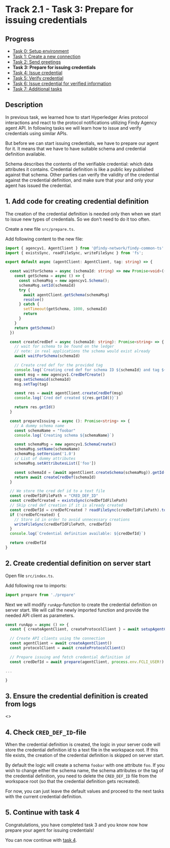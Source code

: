 # Track 2.1 - Task 3: Prepare for issuing credentials

## Progress

* [Task 0: Setup environment](../README.md#task-0-setup-environment)
* [Task 1: Create a new connection](../task1/README.md#track-21---task-1-create-a-new-connection)
* [Task 2: Send greetings](../task2/README.md#track-21---task-2-send-greetings)
* **Task 3: Prepare for issuing credentials**
* [Task 4: Issue credential](../task4/README.md#track-21---task-4-issue-credential)
* [Task 5: Verify credential](../task5/README.md#track-21---task-5-verify-credential)
* [Task 6: Issue credential for verified information](../task6/README.md#track-21---task-6-issue-credential-for-verified-information)
* [Task 7: Additional tasks](../task7/README.md#track-21---task-7-additional-tasks)

## Description

In previous task, we learned how to start Hyperledger Aries protocol interactions and
react to the protocol notifications utilizing Findy Agency agent API. In following tasks
we will learn how to issue and verify credentials using similar APIs.

But before we can start issuing credentials, we have to prepare our agent for it.
It means that we have to have suitable schema and credential definition available.

Schema describes the contents of the verifiable credential: which data attributes it
contains. Credential definition is like a public key published against that schema.
Other parties can verify the validity of the credential against the credential
definition, and make sure that your and only your agent has issued the credential.

## 1. Add code for creating credential definition

The creation of the credential definition is needed only then when we start
to issue new types of credentials. So we don't need to do it too often.

Create a new file `src/prepare.ts`.

Add following content to the new file:

```ts
import { agencyv1, AgentClient } from '@findy-network/findy-common-ts'
import { existsSync, readFileSync, writeFileSync } from 'fs';

export default async (agentClient: AgentClient, tag: string) => {

  const waitForSchema = async (schemaId: string) => new Promise<void>((resolve) => {
    const getSchema = async () => {
      const schemaMsg = new agencyv1.Schema();
      schemaMsg.setId(schemaId)
      try {
        await agentClient.getSchema(schemaMsg)
        resolve()
      } catch {
        setTimeout(getSchema, 1000, schemaId)
        return
      }
    }
    return getSchema()
  })

  const createCredDef = async (schemaId: string): Promise<string> => {
    // wait for schema to be found on the ledger
    // note: in real applications the schema would exist already
    await waitForSchema(schemaId)

    // Create cred def for the provided tag
    console.log(`Creating cred def for schema ID ${schemaId} and tag ${tag}`)
    const msg = new agencyv1.CredDefCreate()
    msg.setSchemaid(schemaId)
    msg.setTag(tag)

    const res = await agentClient.createCredDef(msg)
    console.log(`Cred def created ${res.getId()}`)

    return res.getId()
  }

  const prepareIssuing = async (): Promise<string> => {
    // A dummy schema name
    const schemaName = "foobar"
    console.log(`Creating schema ${schemaName}`)

    const schemaMsg = new agencyv1.SchemaCreate()
    schemaMsg.setName(schemaName)
    schemaMsg.setVersion('1.0')
    // List of dummy attributes
    schemaMsg.setAttributesList(['foo'])

    const schemaId = (await agentClient.createSchema(schemaMsg)).getId()
    return await createCredDef(schemaId)
  }

  // We store the cred def id to a text file
  const credDefIdFilePath = "CRED_DEF_ID"
  const credDefCreated = existsSync(credDefIdFilePath)
  // Skip cred def creation if it is already created
  const credDefId = credDefCreated ? readFileSync(credDefIdFilePath).toString() : await prepareIssuing()
  if (!credDefCreated) {
    // Store id in order to avoid unnecessary creations
    writeFileSync(credDefIdFilePath, credDefId)
  }
  console.log(`Credential definition available: ${credDefId}`)

  return credDefId
}
```

## 2. Create credential definition on server start

Open file `src/index.ts`.

Add following row to imports:

```ts
import prepare from './prepare'
```

Next we will modify `runApp`-function to create the credential definition on server start.
We will call the newly imported function and provide the needed API client
as parameters.

```ts
const runApp = async () => {
  const { createAgentClient, createProtocolClient } = await setupAgentConnection()

  // Create API clients using the connection
  const agentClient = await createAgentClient()
  const protocolClient = await createProtocolClient()

  // Prepare issuing and fetch credential definition id
  const credDefId = await prepare(agentClient, process.env.FCLI_USER!)

...

}
```

## 3. Ensure the credential definition is created from logs

<<screencapture here>>

## 4. Check `CRED_DEF_ID`-file

When the credential definition is created, the logic in your server code will store
the credential definition id to a text file in the workspace root. If this file exists,
the creation of the credential definition is skipped on server start.

By default the logic will create a schema `foobar` with one attribute `foo`. If you wish to change either
the schema name, the schema attributes or the tag of the credential definition, you need to delete
the `CRED_DEF_ID` file from the workspace root (so that the credential definition gets recreated).

For now, you can just leave the default values and proceed to the next tasks with the current credential
definition.

## 5. Continue with task 4

Congratulations, you have completed task 3 and you know now how prepare your agent
for issuing credentials!

You can now continue with [task 4](../task4/README.md).
